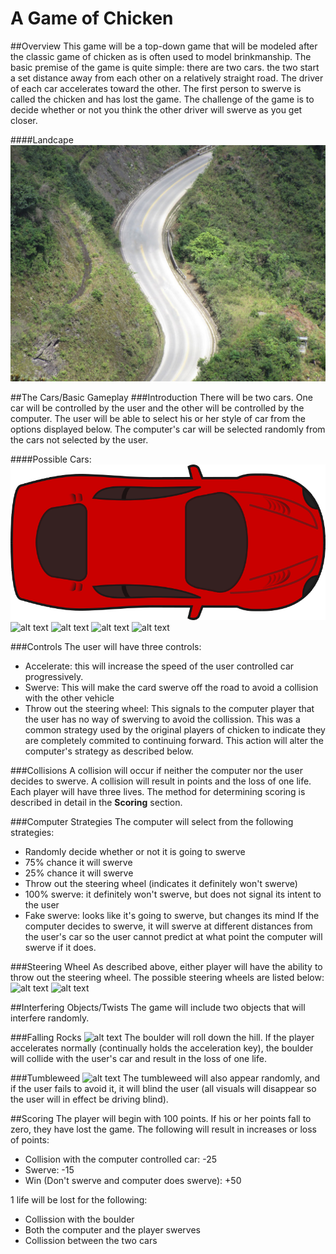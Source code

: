 # A Game of Chicken
##Overview
This game will be a top-down game that will be modeled after the classic game of chicken as is often used to model brinkmanship.
The basic premise of the game is quite simple: there are two cars. the two start a set distance away from each other on a relatively straight road. The driver of each car accelerates toward the other. The first person to swerve is called the chicken and has lost the game.
The challenge of the game is to decide whether or not you think the other driver will swerve as you get closer.

####Landcape
![alt text](Images/Landscape.png "Landscape")

##The Cars/Basic Gameplay
###Introduction
There will be two cars. One car will be controlled by the user and the other will be controlled by the computer. The user will be able to select his or her style of car from the options displayed below. The computer's car will be selected randomly from the cars not selected by the user.

####Possible Cars:
![alt text](Images/Car1.png "Car 1")
![alt text](http://octodex.github.com/usc-spring2013-csci102/game_jacobtuc/Images/Car2.png "Car 2")
![alt text](http://octodex.github.com/usc-spring2013-csci102/game_jacobtuc/Images/Car3.png "Car 3")
![alt text](http://octodex.github.com/usc-spring2013-csci102/game_jacobtuc/Images/Car4.png "Car 4")
![alt text](http://octodex.github.com/usc-spring2013-csci102/game_jacobtuc/Images/Car5.png "Car 5")

###Controls
The user will have three controls:
* Accelerate: this will increase the speed of the user controlled car progressively.
* Swerve: This will make the card swerve off the road to avoid a collision with the other vehicle
* Throw out the steering wheel: This signals to the computer player that the user has no way of swerving to avoid the collission. This was a common strategy used by the original players of chicken to indicate they are completely commited to continuing forward. This action will alter the computer's strategy as described below.

###Collisions
A collision will occur if neither the computer nor the user decides to swerve. A collision will result in points and the loss of one life. Each player will have three lives. The method for determining scoring is described in detail in the **Scoring** section.

###Computer Strategies
The computer will select from the following strategies:
* Randomly decide whether or not it is going to swerve
* 75% chance it will swerve
* 25% chance it will swerve
* Throw out the steering wheel (indicates it definitely won't swerve)
* 100% swerve: it definitely won't swerve, but does not signal its intent to the user
* Fake swerve: looks like it's going to swerve, but changes its mind
If the computer decides to swerve, it will swerve at different distances from the user's car so the user cannot predict at what point the computer will swerve if it does.

###Steering Wheel
As described above, either player will have the ability to throw out the steering wheel. The possible steering wheels are listed below:
![alt text](http://octodex.github.com/usc-spring2013-csci102/game_jacobtuc/Images/SW1.png "Steering Wheel 1")
![alt text](http://octodex.github.com/usc-spring2013-csci102/game_jacobtuc/Images/SW2.png "Steering Wheel 2")

##Interfering Objects/Twists
The game will include two objects that will interfere randomly.

###Falling Rocks
![alt text](http://octodex.github.com/usc-spring2013-csci102/game_jacobtuc/Images/Boulder.png "Boulder")
The boulder will roll down the hill. If the player accelerates normally (continually holds the acceleration key), the boulder will collide with the user's car and result in the loss of one life.

###Tumbleweed
![alt text](http://octodex.github.com/usc-spring2013-csci102/game_jacobtuc/Images/TumbleWeed.png "Tumbleweed")
The tumbleweed will also appear randomly, and if the user fails to avoid it, it will blind the user (all visuals will disappear so the user will in effect be driving blind).

##Scoring
The player will begin with 100 points. If his or her points fall to zero, they have lost the game. The following will result in increases or loss of points:
* Collision with the computer controlled car: -25
* Swerve: -15
* Win (Don't swerve and computer does swerve): +50

1 life will be lost for the following:
* Collission with the boulder
* Both the computer and the player swerves
* Collission between the two cars

